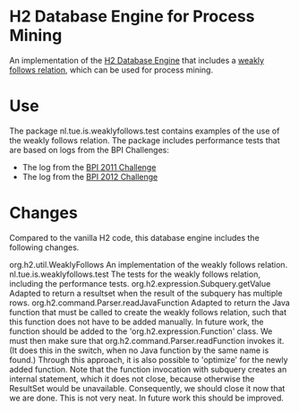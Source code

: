 # H2 Database Engine for Process Mining

An implementation of the [H2 Database Engine](http://www.h2database.com/) that includes a [weakly follows relation](https://doi.org/10.1109/TKDE.2004.47), which can be used for process mining.

# Use

The package nl.tue.is.weaklyfollows.test contains examples of the use of the weakly follows relation. The package includes performance tests that are based on logs from the BPI Challenges:
- The log from the [BPI 2011 Challenge](https://doi.org/10.4121/uuid:d9769f3d-0ab0-4fb8-803b-0d1120ffcf54)
- The log from the [BPI 2012 Challenge](https://doi.org/10.4121/uuid:3926db30-f712-4394-aebc-75976070e91f)

# Changes

Compared to the vanilla H2 code, this database engine includes the following changes. 

org.h2.util.WeaklyFollows
	An implementation of the weakly follows relation.
nl.tue.is.weaklyfollows.test
	The tests for the weakly follows relation, including the performance tests.
org.h2.expression.Subquery.getValue
	Adapted to return a resultset when the result of the subquery has multiple rows.
org.h2.command.Parser.readJavaFunction
	Adapted to return the Java function that must be called to create the weakly follows relation, 
	such that this function does not have to be added manually. 
	In future work, the function should be added to the 'org.h2.expression.Function' class. 
	We must then make sure that org.h2.command.Parser.readFunction invokes it. 
	(It does this in the switch, when no Java function by the same name is found.) 
	Through this approach, it is also possible to 'optimize' for the newly added function.
	Note that the function invocation with subquery creates an internal statement, 
	which it does not close, because otherwise the ResultSet would be unavailable. 
	Consequently, we should close it now that we are done. This is not very neat. 
	In future work this should be improved.
